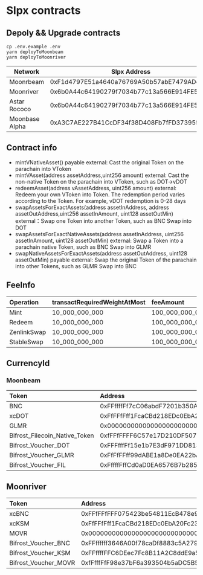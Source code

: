 # Slpx contracts

## Depoly && Upgrade contracts

```shell
cp .env.example .env
yarn deployToMoonbeam
yarn deployToMoonriver
```

| Network        | Slpx Address |
|----------------|--------------|
| Moonrbeam      | 0xF1d4797E51a4640a76769A50b57abE7479ADd3d8          |
| Moonriver      | 0x6b0A44c64190279f7034b77c13a566E914FE5Ec4          |
| Astar Rococo   | 0x6b0A44c64190279f7034b77c13a566E914FE5Ec4          |
| Moonbase Alpha | 0xA3C7AE227B41CcDF34f38D408Fb7fFD37395553A          |

## Contract info

- mintVNativeAsset() payable external: Cast the original Token on the parachain into VToken
- mintVAsset(address assetAddress,uint256 amount) external: Cast the non-native Token on the parachain into VToken, such as DOT->vDOT
- redeemAsset(address vAssetAddress, uint256 amount) external: Redeem your own VToken into Token. The redemption period varies according to the Token. For example, vDOT redemption is 0-28 days
- swapAssetsForExactAssets(address assetInAddress, address assetOutAddress,uint256 assetInAmount, uint128 assetOutMin) external：Swap one Token into another Token, such as BNC Swap into DOT
- swapAssetsForExactNativeAssets(address assetInAddress, uint256 assetInAmount, uint128 assetOutMin) external: Swap a Token into a parachain native Token, such as BNC Swap into GLMR
- swapNativeAssetsForExactAssets(address assetOutAddress, uint128 assetOutMin) payable external: Swap the original Token of the parachain into other Tokens, such as GLMR Swap into BNC

## FeeInfo

| Operation   | transactRequiredWeightAtMost | feeAmount       | overallWeight  |
| :---------- | :--------------------------- | :-------------- | -------------- |
| Mint        | 10_000_000_000               | 100_000_000_000 | 10_000_000_000 |
| Redeem      | 10_000_000_000               | 100_000_000_000 | 10_000_000_000 |
| ZenlinkSwap | 10_000_000_000               | 100_000_000_000 | 10_000_000_000 |
| StableSwap  | 10_000_000_000               | 100_000_000_000 | 10_000_000_000 |

## CurrencyId

### Moonbeam

| Token                         | Address                                    | CurrencyId | operationalMin            |
| :---------------------------- | :----------------------------------------- | :--------- | :------------------------ |
| BNC                           | 0xFFffffFf7cC06abdF7201b350A1265c62C8601d2 | 0x0001     | 1_000_000_000_000         |
| xcDOT                         | 0xFfFFfFff1FcaCBd218EDc0EbA20Fc2308C778080 | 0x0800     | 10_000_000_000            |
| GLMR                          | 0x0000000000000000000000000000000000000802 | 0x0801     | 5_000_000_000_000_000_000 |
| Bifrost_Filecoin_Native_Token | 0xfFFfFFFF6C57e17D210DF507c82807149fFd70B2 | 0x0804     | 1_000_000_000_000_000_000 |
| Bifrost_Voucher_DOT           | 0xFFFfffFf15e1b7E3dF971DD813Bc394deB899aBf | 0x0900     | 8_000_000_000             |
| Bifrost_Voucher_GLMR          | 0xFfFfFFff99dABE1a8De0EA22bAa6FD48fdE96F6c | 0x0901     | 4_000_000_000_000_000_000 |
| Bifrost_Voucher_FIL           | 0xFffffFffCd0aD0EA6576B7b285295c85E94cf4c1 | 0x0904     | 800_000_000_000_000_000   |

## Moonriver

| Token                | Address                                    | CurrencyId | operationalMin          |
| :------------------- | :----------------------------------------- | :--------- | :---------------------- |
| xcBNC                | 0xFFfFFfFFF075423be54811EcB478e911F22dDe7D | 0x0001     | 1_000_000_000_000       |
| xcKSM                | 0xFfFFfFff1FcaCBd218EDc0EbA20Fc2308C778080 | 0x0204     | 500_000_000_000         |
| MOVR                 | 0x0000000000000000000000000000000000000802 | 0x020a     | 500_000_000_000_000_000 |
| Bifrost_Voucher_BNC  | 0xFFffffff3646A00f78caDf8883c5A2791BfCDdc4 | 0x0101     | 800_000_000_000         |
| Bifrost_Voucher_KSM  | 0xFFffffFFC6DEec7Fc8B11A2C8ddE9a59F8c62EFe | 0x0104     | 400_000_000_000         |
| Bifrost_Voucher_MOVR | 0xfFfffFfF98e37bF6a393504b5aDC5B53B4D0ba11 | 0x010a     | 400_000_000_000_000_000 |

